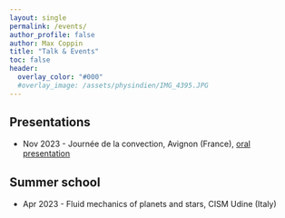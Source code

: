```yaml
---
layout: single 
permalink: /events/
author_profile: false
author: Max Coppin
title: "Talk & Events"
toc: false
header:
  overlay_color: "#000"
  #overlay_image: /assets/physindien/IMG_4395.JPG
---
```

## Presentations 

- Nov 2023 - Journée de la convection, Avignon (France), [oral presentation](./file/Journee_convection_Observation_convection_Plateform_Coriolis)

## Summer school

- Apr 2023 - Fluid mechanics of planets and stars, CISM Udine (Italy) 